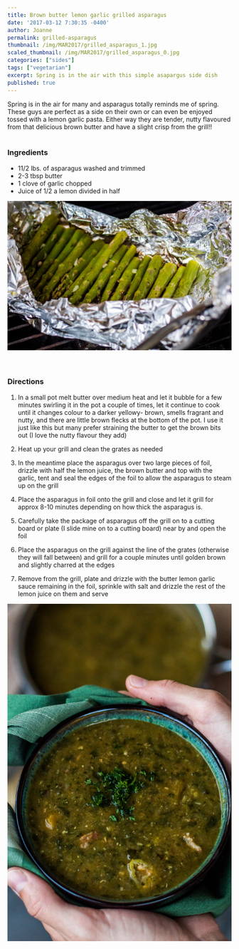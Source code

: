```yaml
---
title: Brown butter lemon garlic grilled asparagus
date: '2017-03-12 7:30:35 -0400'
author: Joanne
permalink: grilled-asparagus
thumbnail: /img/MAR2017/grilled_asparagus_1.jpg
scaled_thumbnail: /img/MAR2017/grilled_asparagus_0.jpg
categories: ["sides"]
tags: ["vegetarian"]
excerpt: Spring is in the air with this simple asapargus side dish
published: true
---
```


Spring is in the air for many and asparagus totally reminds me of spring.  These guys are perfect as a side on their own or can even be enjoyed tossed with a lemon garlic pasta. Either way they are tender, nutty flavoured from that delicious brown butter and have a slight crisp from the grill!!
<br>
<br>

### Ingredients

* 11/2 lbs. of asparagus washed and trimmed
* 2-3 tbsp butter
* 1 clove of garlic chopped
* Juice of 1/2 a lemon divided in half  

![Grilled asparagus](/img/MAR2017/grilled_asparagus_2.jpg)  
<br>
<br>

### Directions

1. In a small pot melt butter over medium heat and let it bubble for a few minutes swirling it in the pot a couple of times, let it continue to cook until it changes colour to a darker yellowy- brown, smells fragrant and nutty, and there are little brown flecks at the bottom of the pot. I use it just like this but many prefer straining the butter to get the brown bits out  (I love the nutty flavour they add)

1. Heat up your grill and clean the grates as needed

1. In the meantime place the asparagus over two large pieces of foil, drizzle with half the lemon juice, the brown butter and top with the garlic, tent and seal the edges of the foil to allow the asparagus to steam up on the grill

1. Place the asparagus in foil onto the grill and close and let it grill for approx 8-10 minutes depending on how thick the asparagus is.

1. Carefully take the package of asparagus off the grill on to a cutting board or plate (I slide mine on to a cutting board) near by and open the foil

1. Place the asparagus on the grill against the line of the grates (otherwise they will fall between) and grill for a couple minutes until golden brown and slightly charred at the edges

1. Remove from the grill, plate and drizzle with the butter lemon garlic sauce remaining in  the foil, sprinkle with salt and drizzle the rest of the lemon juice on them and serve   

![Callaloo Soup](/img/MAR2017/callaloo_soup_3.jpg)

